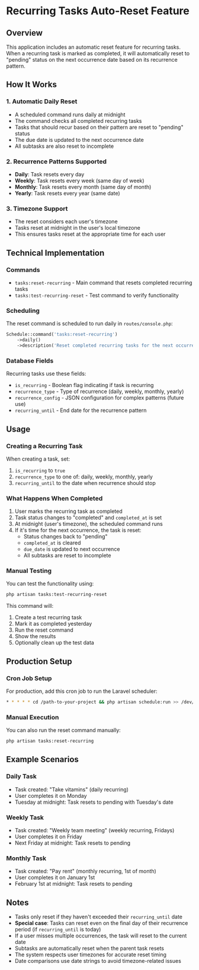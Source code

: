 # Recurring Tasks Auto-Reset Feature

## Overview

This application includes an automatic reset feature for recurring tasks. When a recurring task is marked as completed, it will automatically reset to "pending" status on the next occurrence date based on its recurrence pattern.

## How It Works

### 1. Automatic Daily Reset

-   A scheduled command runs daily at midnight
-   The command checks all completed recurring tasks
-   Tasks that should recur based on their pattern are reset to "pending" status
-   The due date is updated to the next occurrence date
-   All subtasks are also reset to incomplete

### 2. Recurrence Patterns Supported

-   **Daily**: Task resets every day
-   **Weekly**: Task resets every week (same day of week)
-   **Monthly**: Task resets every month (same day of month)
-   **Yearly**: Task resets every year (same date)

### 3. Timezone Support

-   The reset considers each user's timezone
-   Tasks reset at midnight in the user's local timezone
-   This ensures tasks reset at the appropriate time for each user

## Technical Implementation

### Commands

-   `tasks:reset-recurring` - Main command that resets completed recurring tasks
-   `tasks:test-recurring-reset` - Test command to verify functionality

### Scheduling

The reset command is scheduled to run daily in `routes/console.php`:

```php
Schedule::command('tasks:reset-recurring')
    ->daily()
    ->description('Reset completed recurring tasks for the next occurrence');
```

### Database Fields

Recurring tasks use these fields:

-   `is_recurring` - Boolean flag indicating if task is recurring
-   `recurrence_type` - Type of recurrence (daily, weekly, monthly, yearly)
-   `recurrence_config` - JSON configuration for complex patterns (future use)
-   `recurring_until` - End date for the recurrence pattern

## Usage

### Creating a Recurring Task

When creating a task, set:

1. `is_recurring` to `true`
2. `recurrence_type` to one of: daily, weekly, monthly, yearly
3. `recurring_until` to the date when recurrence should stop

### What Happens When Completed

1. User marks the recurring task as completed
2. Task status changes to "completed" and `completed_at` is set
3. At midnight (user's timezone), the scheduled command runs
4. If it's time for the next occurrence, the task is reset:
    - Status changes back to "pending"
    - `completed_at` is cleared
    - `due_date` is updated to next occurrence
    - All subtasks are reset to incomplete

### Manual Testing

You can test the functionality using:

```bash
php artisan tasks:test-recurring-reset
```

This command will:

1. Create a test recurring task
2. Mark it as completed yesterday
3. Run the reset command
4. Show the results
5. Optionally clean up the test data

## Production Setup

### Cron Job Setup

For production, add this cron job to run the Laravel scheduler:

```bash
* * * * * cd /path-to-your-project && php artisan schedule:run >> /dev/null 2>&1
```

### Manual Execution

You can also run the reset command manually:

```bash
php artisan tasks:reset-recurring
```

## Example Scenarios

### Daily Task

-   Task created: "Take vitamins" (daily recurring)
-   User completes it on Monday
-   Tuesday at midnight: Task resets to pending with Tuesday's date

### Weekly Task

-   Task created: "Weekly team meeting" (weekly recurring, Fridays)
-   User completes it on Friday
-   Next Friday at midnight: Task resets to pending

### Monthly Task

-   Task created: "Pay rent" (monthly recurring, 1st of month)
-   User completes it on January 1st
-   February 1st at midnight: Task resets to pending

## Notes

-   Tasks only reset if they haven't exceeded their `recurring_until` date
-   **Special case**: Tasks can reset even on the final day of their recurrence period (if `recurring_until` is today)
-   If a user misses multiple occurrences, the task will reset to the current date
-   Subtasks are automatically reset when the parent task resets
-   The system respects user timezones for accurate reset timing
-   Date comparisons use date strings to avoid timezone-related issues
